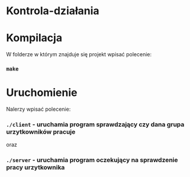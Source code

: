 # Kontrola-działania

# Kompilacja

W folderze w którym znajduje się projekt wpisać polecenie: 

### `make`

# Uruchomienie

Nalerzy wpisać polecenie:

### `./client` - uruchamia program sprawdzający czy dana grupa urzytkowników pracuje

oraz

### `./server` - uruchamia program oczekujący na sprawdzenie pracy urzytkownika
